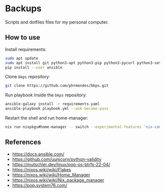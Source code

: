 # Backups

Scripts and dotfiles files for my personal computer.

## How to use

Install requirements:

```sh
sudo apt update
sudo apt install git python3-apt python3-pip python3-pycurl python3-setuptools python3-openssl
pip install --user ansible
```

Clone `bkps` repository:

```sh
git clone https://github.com/phrmendes/bkps.git
```

Run playbook inside the `bkps` repository:

```sh
ansible-galaxy install -r requirements.yaml
ansible-playbook playbook.yml --ask-become-pass
```

Restart the shell and run home-manager:

```sh
nix run nixpkgs#home-manager -- switch --experimental-features 'nix-command flakes' --flake nix/#phrmendes
```

## References

- <https://docs.ansible.com/>
- <https://github.com/uunicorn/python-validity>
- <https://mutschler.dev/linux/pop-os-btrfs-22-04/>
- <https://nixos.wiki/wiki/Flakes>
- <https://nixos.wiki/wiki/Home_Manager>
- <https://nixos.wiki/wiki/Nix_package_manager>
- <https://pop.system76.com/>
